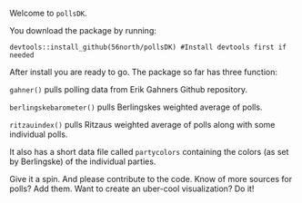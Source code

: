 
<!-- README.md is generated from README.Rmd. Please edit that file -->
Welcome to `pollsDK`.

You download the package by running:

`devtools::install_github(56north/pollsDK) #Install devtools first if needed`

After install you are ready to go. The package so far has three function:

`gahner()` pulls polling data from Erik Gahners Github repository.

`berlingskebarometer()` pulls Berlingskes weighted average of polls.

`ritzauindex()` pulls Ritzaus weighted average of polls along with some individual polls.

It also has a short data file called `partycolors` containing the colors (as set by Berlingske) of the individual parties.

Give it a spin. And please contribute to the code. Know of more sources for polls? Add them. Want to create an uber-cool visualization? Do it!
